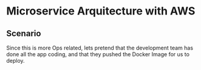 # Microservice Arquitecture with AWS
## Scenario
Since this is more Ops related, lets pretend that the development team has done all the app coding, and that they pushed the Docker Image for us to deploy.

